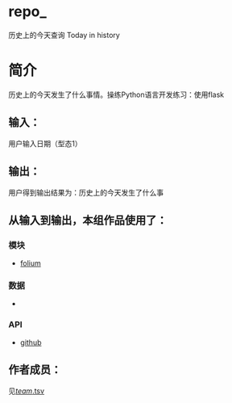 # repo_
历史上的今天查询
Today in history



	
# 简介 
历史上的今天发生了什么事情。操练Python语言开发练习：使用flask



## 输入：
用户输入日期（型态1）
## 输出：
用户得到输出结果为：历史上的今天发生了什么事
## 从输入到输出，本组作品使用了：
### 模块
* [folium](https://github.com/python-visualization/folium)

### 数据
* [](http://api.juheapi.com/japi/toh)
### API
* [github](https://api.github.com/)

## 作者成员：
见[_team_.tsv](https://github.com/WinnieGJX2/nfu_newmedia_python/blob/master/pick_a_color_4web/_team_/_team_.tsv)

